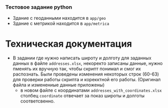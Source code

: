 ### Тестовое задание python

- Здание с геоданными находится в `app/geo`
- Здание с метрикой находится в `app/metrica`

#  Техническая документация
- В задании где нужно написать широту и долготу для заданных данных в файле `addresses.xlsx`, некоректо записаны данные, нужно пменять их вручную так, чтобы скрипт понимал и смог их распознать. Были проведены изменения некоторых строк (60-63) для проверки работы скрипта и корекктной его работы. (Оригинал файла и изменениые данные приложены)
	 - в новом файле с координатами `addresses_with_coordinates.xlsx` столбец `coordinate` отвечает за показ широты и долготы соответсвенно. 
